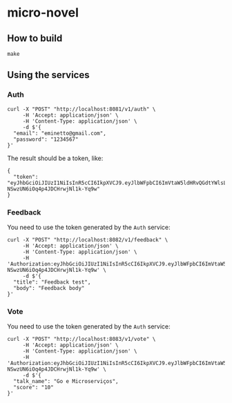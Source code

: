 # micro-novel

## How to build

    make

## Using the services

### Auth

```
curl -X "POST" "http://localhost:8081/v1/auth" \
     -H 'Accept: application/json' \
     -H 'Content-Type: application/json' \
     -d $'{
  "email": "eminetto@gmail.com",
  "password": "1234567"
}'

```

The result should be a token, like:

```
{
  "token": "eyJhbGciOiJIUzI1NiIsInR5cCI6IkpXVCJ9.eyJlbWFpbCI6ImVtaW5ldHRvQGdtYWlsLmNvbSIsImV4cCI6MTYyOTU3NDcyOCwiaWF0IjoxNjI5NTcxMDk4LCJuYmYiOjE2Mjk1NzEwOTh9.utv_dd0oplgKG-NSwzUN6iOq4p4JDCHrwjNl1k-Yq9w"
}
```

### Feedback

You need to use the token generated by the ```Auth``` service:

```
curl -X "POST" "http://localhost:8082/v1/feedback" \
     -H 'Accept: application/json' \
     -H 'Content-Type: application/json' \
	 -H 'Authorization:eyJhbGciOiJIUzI1NiIsInR5cCI6IkpXVCJ9.eyJlbWFpbCI6ImVtaW5ldHRvQGdtYWlsLmNvbSIsImV4cCI6MTYyOTU3NDcyOCwiaWF0IjoxNjI5NTcxMDk4LCJuYmYiOjE2Mjk1NzEwOTh9.utv_dd0oplgKG-NSwzUN6iOq4p4JDCHrwjNl1k-Yq9w' \
     -d $'{
  "title": "Feedback test",
  "body": "Feedback body"
}'
```

### Vote

You need to use the token generated by the ```Auth``` service:

```
curl -X "POST" "http://localhost:8083/v1/vote" \
     -H 'Accept: application/json' \
     -H 'Content-Type: application/json' \
	 -H 'Authorization:eyJhbGciOiJIUzI1NiIsInR5cCI6IkpXVCJ9.eyJlbWFpbCI6ImVtaW5ldHRvQGdtYWlsLmNvbSIsImV4cCI6MTYyOTU3NDcyOCwiaWF0IjoxNjI5NTcxMDk4LCJuYmYiOjE2Mjk1NzEwOTh9.utv_dd0oplgKG-NSwzUN6iOq4p4JDCHrwjNl1k-Yq9w' \
     -d $'{
  "talk_name": "Go e Microserviços",
  "score": "10"
}'
```

